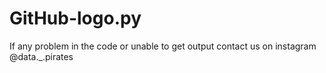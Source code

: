 # GitHub-logo.py
If any problem in the code or unable to get output contact us on instagram @data._.pirates
